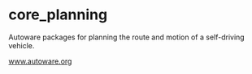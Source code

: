 # core_planning

Autoware packages for planning the route and motion of a self-driving vehicle.

www.autoware.org
